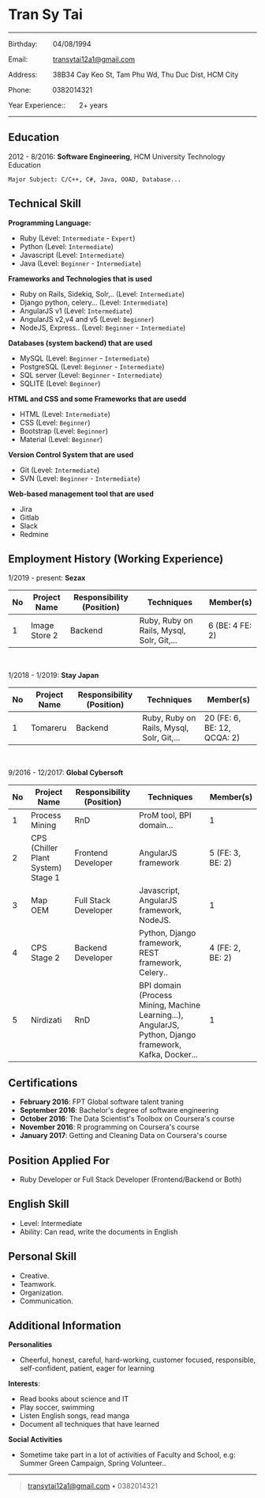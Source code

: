 Tran Sy Tai
============

-------------------     ----------------------------
Birthday: &nbsp;&nbsp;&nbsp;&nbsp;&nbsp;&nbsp;&nbsp;04/08/1994

Email: &nbsp;&nbsp;&nbsp;&nbsp;&nbsp;&nbsp;&nbsp;&nbsp;&nbsp;&nbsp;&nbsp;&nbsp;transytai12a1@gmail.com

Address: &nbsp;&nbsp;&nbsp;&nbsp;&nbsp;&nbsp;&nbsp;38B34 Cay Keo St, Tam Phu Wd, Thu Duc Dist, HCM City

Phone:&nbsp;&nbsp;&nbsp;&nbsp;&nbsp;&nbsp;&nbsp;&nbsp;&nbsp;&nbsp;&nbsp;0382014321

Year Experience::&nbsp;&nbsp;&nbsp;&nbsp;&nbsp;&nbsp;&nbsp;2+ years
-------------------     ----------------------------

Education
---------

2012 - 8/2016:  **Software Engineering**, HCM University Technology Education

    Major Subject: C/C++, C#, Java, OOAD, Database...


Technical Skill
----------

**Programming Language:**
+ Ruby (Level: `Intermediate` - `Expert`)
+ Python (Level: `Intermediate`)
+ Javascript (Level: `Intermediate`)
+ Java (Level: `Beginner` - `Intermediate`)

**Frameworks and Technologies that is used**
+ Ruby on Rails, Sidekiq, Solr,.. (Level: `Intermediate`)
+ Django python, celery... (Level: `Intermediate`)
+ AngularJS v1 (Level: `Intermediate`)
+ AngularJS v2,v4 and v5 (Level: `Beginner`)
+ NodeJS, Express.. (Level: `Beginner` - `Intermediate`)

**Databases (system backend) that are used**
+ MySQL (Level: `Beginner` - `Intermediate`)
+ PostgreSQL (Level: `Beginner` - `Intermediate`)
+ SQL server (Level: `Beginner` - `Intermediate`)
+ SQLITE (Level: `Beginner`)

**HTML and CSS and some Frameworks that are usedd**
- HTML (Level: `Intermediate`)
- CSS (Level: `Beginner`)
- Bootstrap (Level: `Beginner`)
- Material (Level: `Beginner`)

**Version Control System that are used**
- Git (Level: `Intermediate`)
- SVN  (Level: `Beginner` - `Intermediate`)

**Web-based management tool that are used**
- Jira
- Gitlab
- Slack
- Redmine

Employment History (Working Experience)
----------

1/2019 - present: **Sezax**

|No| Project Name  	|   Responsibility (Position)	|  Techniques | Member(s) | 
|---|---|---|---|---|
|1|  Image Store 2	|   Backend	| Ruby, Ruby on Rails, Mysql, Solr, Git,... |  6 (BE: 4 FE: 2) |

<br>

1/2018 - 1/2019: **Stay Japan**

|No| Project Name  	|   Responsibility (Position)	|  Techniques | Member(s) | 
|---|---|---|---|---|
|1|  Tomareru	|   Backend	| Ruby, Ruby on Rails, Mysql, Solr, Git,... |  20 (FE: 6, BE: 12, QCQA: 2) |

<br>

9/2016 - 12/2017: **Global Cybersoft**

|No| Project Name  	|   Responsibility (Position)	|  Techniques | Member(s) | 
|---|---|---|---|---|
|1|  Process Mining	|   RnD	| ProM tool, BPI domain... | 1 |
|2|  CPS (Chiller Plant System) Stage 1 	| Frontend Developer  	| AngularJS framework| 5 (FE: 3, BE: 2) |
|3|  Map OEM 	|  Full Stack Developer 	| Javascript, AngularJS framework, NodeJS. | 1 |
|4|  CPS Stage 2 	|  Backend Developer 	| Python, Django framework, REST framework, Celery.. | 4 (FE: 2, BE: 2) |
|5|  Nirdizati 	|  RnD 	| BPI domain (Process Mining, Machine Learning...), AngularJS, Python, Django framework, Kafka, Docker...  | 1 |

Certifications
---
- **February 2016**: FPT Global software talent traning 
- **September 2016**: Bachelor's degree of software engineering
- **October 2016**: The Data Scientist's Toolbox on Coursera's course
- **November 2016**: R programming on Coursera's course
- **January 2017**: Getting and Cleaning Data on Coursera's course

Position Applied For
---
- Ruby Developer or Full Stack Developer (Frontend/Backend or Both)

English Skill
----------
+ Level: Intermediate
+ Ability: Can read, write the documents in English

Personal Skill
----------
+ Creative. 
+ Teamwork.
+ Organization. 
+ Communication.

Additional Information
----------

**Personalities**
- Cheerful, honest, careful, hard-working, customer focused, responsible, self-confident, patient, eager for learning

**Interests**:
- Read books about science and IT
- Play soccer, swimming
- Listen English songs, read manga
- Document all techniques that have learned

**Social Activities**
- Sometime take part in a lot of activities of Faculty and School, e.g: Summer Green Campaign, Spring Volunteer..

----
> <transytai12a1@gmail.com> • 0382014321